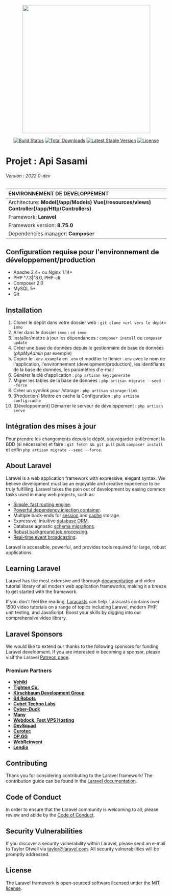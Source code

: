 <p align="center"><a href="https://laravel.com" target="_blank"><img src="https://raw.githubusercontent.com/laravel/art/master/logo-lockup/5%20SVG/2%20CMYK/1%20Full%20Color/laravel-logolockup-cmyk-red.svg" width="400"></a></p>

<p align="center">
<a href="https://travis-ci.org/laravel/framework"><img src="https://travis-ci.org/laravel/framework.svg" alt="Build Status"></a>
<a href="https://packagist.org/packages/laravel/framework"><img src="https://img.shields.io/packagist/dt/laravel/framework" alt="Total Downloads"></a>
<a href="https://packagist.org/packages/laravel/framework"><img src="https://img.shields.io/packagist/v/laravel/framework" alt="Latest Stable Version"></a>
<a href="https://packagist.org/packages/laravel/framework"><img src="https://img.shields.io/packagist/l/laravel/framework" alt="License"></a>
</p>

# Projet : Api Sasami

###### Version : 2022.0-dev

|ENVIRONNEMENT DE DEVELOPPEMENT|
|:------|
|Architecture:  **Model(/app/Models) Vue(/resources/views) Controller(/app/Http/Controllers)**|
| Framework: **Laravel**|
| Framework version: **8.75.0**|
| Dependencies manager: **Composer** |

## Configuration requise pour l'environnement de développement/production
- Apache 2.4+ ou Nginx 1.14+
- PHP ^7.3|^8.0, PHP-cli
- Composer 2.0
- MySQL 5+
- Git

## Installation
1. Cloner le dépôt dans votre dossier web : `git clone <url vers le dépôt> immo`
2. Aller dans le dossier `immo` : `cd immo`
3. Installer/mettre à jour les dépendances : `composer install` ou `composer update`
4. Créer une base de données depuis le gestionnaire de base de données (_phpMyAdmin_ par exemple)
5. Copier le `.env.example` en `.env` et modifier le fichier `.env` avec le nom de l'application, l'environnement (development/production), les identifiants de la base de données, les paramètres d'e-mail
6. Générer la clé d'application : `php artisan key:generate`
7. Migrer les tables de la base de données : `php artisan migrate --seed --force`
8. Créer un symlink pour /storage : `php artisan storage:link`
9. [Production] Mettre en cache la Configuration : `php artisan config:cache`
10. [Développement] Démarrer le serveur de développement : `php artisan serve`

## Intégration des mises à jour
Pour prendre les changements depuis le dépôt, sauvegarder entièrement la BDD (si nécessaire) et faire : `git fetch && git pull` puis `composer install` et enfin `php artisan migrate --seed --force`.


## About Laravel

Laravel is a web application framework with expressive, elegant syntax. We believe development must be an enjoyable and creative experience to be truly fulfilling. Laravel takes the pain out of development by easing common tasks used in many web projects, such as:

- [Simple, fast routing engine](https://laravel.com/docs/routing).
- [Powerful dependency injection container](https://laravel.com/docs/container).
- Multiple back-ends for [session](https://laravel.com/docs/session) and [cache](https://laravel.com/docs/cache) storage.
- Expressive, intuitive [database ORM](https://laravel.com/docs/eloquent).
- Database agnostic [schema migrations](https://laravel.com/docs/migrations).
- [Robust background job processing](https://laravel.com/docs/queues).
- [Real-time event broadcasting](https://laravel.com/docs/broadcasting).

Laravel is accessible, powerful, and provides tools required for large, robust applications.

## Learning Laravel

Laravel has the most extensive and thorough [documentation](https://laravel.com/docs) and video tutorial library of all modern web application frameworks, making it a breeze to get started with the framework.

If you don't feel like reading, [Laracasts](https://laracasts.com) can help. Laracasts contains over 1500 video tutorials on a range of topics including Laravel, modern PHP, unit testing, and JavaScript. Boost your skills by digging into our comprehensive video library.

## Laravel Sponsors

We would like to extend our thanks to the following sponsors for funding Laravel development. If you are interested in becoming a sponsor, please visit the Laravel [Patreon page](https://patreon.com/taylorotwell).

### Premium Partners

- **[Vehikl](https://vehikl.com/)**
- **[Tighten Co.](https://tighten.co)**
- **[Kirschbaum Development Group](https://kirschbaumdevelopment.com)**
- **[64 Robots](https://64robots.com)**
- **[Cubet Techno Labs](https://cubettech.com)**
- **[Cyber-Duck](https://cyber-duck.co.uk)**
- **[Many](https://www.many.co.uk)**
- **[Webdock, Fast VPS Hosting](https://www.webdock.io/en)**
- **[DevSquad](https://devsquad.com)**
- **[Curotec](https://www.curotec.com/services/technologies/laravel/)**
- **[OP.GG](https://op.gg)**
- **[WebReinvent](https://webreinvent.com/?utm_source=laravel&utm_medium=github&utm_campaign=patreon-sponsors)**
- **[Lendio](https://lendio.com)**

## Contributing

Thank you for considering contributing to the Laravel framework! The contribution guide can be found in the [Laravel documentation](https://laravel.com/docs/contributions).

## Code of Conduct

In order to ensure that the Laravel community is welcoming to all, please review and abide by the [Code of Conduct](https://laravel.com/docs/contributions#code-of-conduct).

## Security Vulnerabilities

If you discover a security vulnerability within Laravel, please send an e-mail to Taylor Otwell via [taylor@laravel.com](mailto:taylor@laravel.com). All security vulnerabilities will be promptly addressed.

## License

The Laravel framework is open-sourced software licensed under the [MIT license](https://opensource.org/licenses/MIT).
